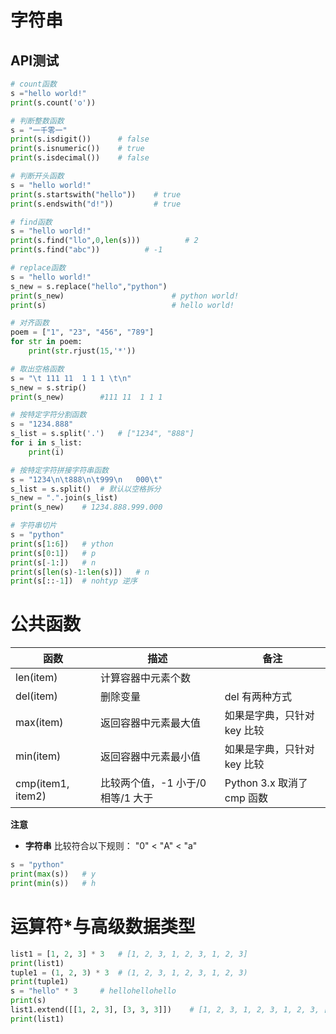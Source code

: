 #  字符串

## API测试

```python
# count函数
s ="hello world!"
print(s.count('o'))

# 判断整数函数
s = "一千零一"
print(s.isdigit())      # false
print(s.isnumeric())    # true
print(s.isdecimal())    # false

# 判断开头函数
s = "hello world!"
print(s.startswith("hello"))    # true
print(s.endswith("d!"))         # true

# find函数
s = "hello world!"
print(s.find("llo",0,len(s)))          # 2
print(s.find("abc"))          # -1

# replace函数
s = "hello world!"
s_new = s.replace("hello","python")
print(s_new)                        # python world!
print(s)                            # hello world!

# 对齐函数
poem = ["1", "23", "456", "789"]
for str in poem:
    print(str.rjust(15,'*'))

# 取出空格函数
s = "\t 111 11  1 1 1 \t\n"
s_new = s.strip()
print(s_new)		#111 11  1 1 1

# 按特定字符分割函数
s = "1234.888"
s_list = s.split('.')	# ["1234", "888"]
for i in s_list:
    print(i)		

# 按特定字符拼接字符串函数
s = "1234\n\t888\n\t999\n   000\t"
s_list = s.split()	# 默认以空格拆分
s_new = ".".join(s_list)	
print(s_new)	# 1234.888.999.000

# 字符串切片
s = "python"
print(s[1:6])	# ython
print(s[0:1])	# p
print(s[-1:])	# n
print(s[len(s)-1:len(s)])	# n
print(s[::-1])	# nohtyp 逆序
```



# 公共函数

| 函数              | 描述                              | 备注                        |
| ----------------- | --------------------------------- | --------------------------- |
| len(item)         | 计算容器中元素个数                |                             |
| del(item)         | 删除变量                          | del 有两种方式              |
| max(item)         | 返回容器中元素最大值              | 如果是字典，只针对 key 比较 |
| min(item)         | 返回容器中元素最小值              | 如果是字典，只针对 key 比较 |
| cmp(item1, item2) | 比较两个值，-1 小于/0 相等/1 大于 | Python 3.x 取消了 cmp 函数  |

**注意**

* **字符串** 比较符合以下规则： "0" < "A" < "a"



```python
s = "python"
print(max(s))	# y
print(min(s))	# h
```



# 运算符*与高级数据类型

```python
list1 = [1, 2, 3] * 3   # [1, 2, 3, 1, 2, 3, 1, 2, 3]
print(list1)
tuple1 = (1, 2, 3) * 3  # (1, 2, 3, 1, 2, 3, 1, 2, 3)
print(tuple1)
s = "hello" * 3     # hellohellohello
print(s)
list1.extend([[1, 2, 3], [3, 3, 3]])    # [1, 2, 3, 1, 2, 3, 1, 2, 3, [1, 2, 3], [3, 3, 3]]
print(list1)
```

